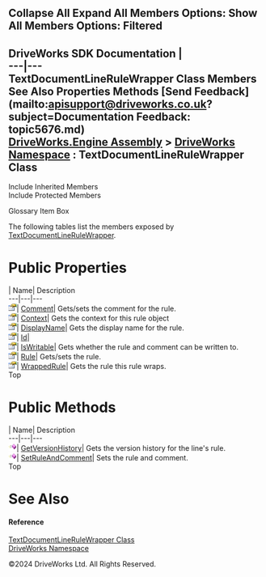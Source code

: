       

 Collapse All Expand All  Members Options: Show All  Members Options: Filtered   
---  
DriveWorks SDK Documentation  |   
---|---  
TextDocumentLineRuleWrapper Class Members   
See Also Properties Methods [Send Feedback](mailto:apisupport@driveworks.co.uk?subject=Documentation Feedback: topic5676.md)  
[DriveWorks.Engine Assembly](topic2156.md) > [DriveWorks Namespace](topic2159.md) : TextDocumentLineRuleWrapper Class  
---  
  
Include Inherited Members    
Include Protected Members  


Glossary Item Box

The following tables list the members exposed by [TextDocumentLineRuleWrapper](topic5676.md).

# Public Properties

| Name| Description  
---|---|---  
![Public Property](dotnetimages/publicProperty.gif)| [Comment](topic5684.md)| Gets/sets the comment for the rule.   
![Public Property](dotnetimages/publicProperty.gif)| [Context](topic5685.md)| Gets the context for this rule object   
![Public Property](dotnetimages/publicProperty.gif)| [DisplayName](topic5686.md)| Gets the display name for the rule.   
![Public Property](dotnetimages/publicProperty.gif)| [Id](topic5687.md)|   
![Public Property](dotnetimages/publicProperty.gif)| [IsWritable](topic5688.md)| Gets whether the rule and comment can be written to.   
![Public Property](dotnetimages/publicProperty.gif)| [Rule](topic5689.md)| Gets/sets the rule.   
![Public Property](dotnetimages/publicProperty.gif)| [WrappedRule](topic5690.md)| Gets the rule this rule wraps.   
Top

# Public Methods

| Name| Description  
---|---|---  
![Public Method](dotnetimages/publicMethod.gif)| [GetVersionHistory](topic5682.md)| Gets the version history for the line's rule.   
![Public Method](dotnetimages/publicMethod.gif)| [SetRuleAndComment](topic5683.md)| Sets the rule and comment.   
Top

# See Also

#### Reference

[TextDocumentLineRuleWrapper Class](topic5676.md)   
[DriveWorks Namespace](topic2159.md)

©2024 DriveWorks Ltd. All Rights Reserved.
